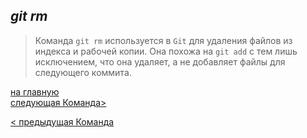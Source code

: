 ## ***git rm***

> Команда `git rm` используется в `Git` для удаления файлов из индекса и рабочей копии. Она похожа на `git add` с тем лишь исключением, что она удаляет, а не добавляет файлы для следующего коммита.


[на главную](/readme.md)                 
[следующая Команда>](/7clean.md)

[< предыдущая Команда](/5reset.md)
